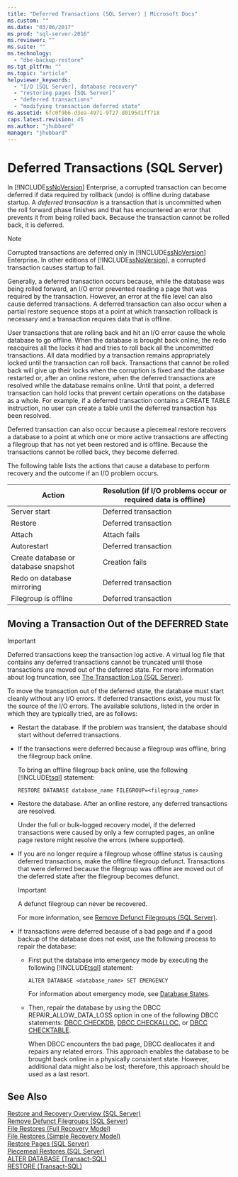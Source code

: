 ```yaml
---
title: "Deferred Transactions (SQL Server) | Microsoft Docs"
ms.custom: ""
ms.date: "03/06/2017"
ms.prod: "sql-server-2016"
ms.reviewer: ""
ms.suite: ""
ms.technology: 
  - "dbe-backup-restore"
ms.tgt_pltfrm: ""
ms.topic: "article"
helpviewer_keywords: 
  - "I/O [SQL Server], database recovery"
  - "restoring pages [SQL Server]"
  - "deferred transactions"
  - "modifying transaction deferred state"
ms.assetid: 6fc0f9b6-d3ea-4971-9f27-d0195d1ff718
caps.latest.revision: 45
ms.author: "jhubbard"
manager: "jhubbard"
---
```

# Deferred Transactions (SQL Server)
  In [!INCLUDE[ssNoVersion](../../advanced-analytics/r-services/includes/ssnoversion-md.md)] Enterprise, a corrupted transaction can become deferred if data required by rollback (undo) is offline during database startup. A *deferred transaction* is a transaction that is uncommitted when the roll forward phase finishes and that has encountered an error that prevents it from being rolled back. Because the transaction cannot be rolled back, it is deferred.  
  
> [!NOTE]  
>  Corrupted transactions are deferred only in [!INCLUDE[ssNoVersion](../../advanced-analytics/r-services/includes/ssnoversion-md.md)] Enterprise. In other editions of [!INCLUDE[ssNoVersion](../../advanced-analytics/r-services/includes/ssnoversion-md.md)], a corrupted transaction causes startup to fail.  
  
 Generally, a deferred transaction occurs because, while the database was being rolled forward, an I/O error prevented reading a page that was required by the transaction. However, an error at the file level can also cause deferred transactions. A deferred transaction can also occur when a partial restore sequence stops at a point at which transaction rollback is necessary and a transaction requires data that is offline.  
  
 User transactions that are rolling back and hit an I/O error cause the whole database to go offline. When the database is brought back online, the redo reacquires all the locks it had and tries to roll back all the uncommitted transactions. All data modified by a transaction remains appropriately locked until the transaction can roll back. Transactions that cannot be rolled back will give up their locks when the corruption is fixed and the database restarted or, after an online restore, when the deferred transactions are resolved while the database remains online. Until that point, a deferred transaction can hold locks that prevent certain operations on the database as a whole. For example, if a deferred transaction contains a CREATE TABLE instruction, no user can create a table until the deferred transaction has been resolved.  
  
 Deferred transaction can also occur because a piecemeal restore recovers a database to a point at which one or more active transactions are affecting a filegroup that has not yet been restored and is offline. Because the transactions cannot be rolled back, they become deferred.  
  
 The following table lists the actions that cause a database to perform recovery and the outcome if an I/O problem occurs.  
  
|Action|Resolution (if I/O problems occur or required data is offline)|  
|------------|-----------------------------------------------------------------------|  
|Server start|Deferred transaction|  
|Restore|Deferred transaction|  
|Attach|Attach fails|  
|Autorestart|Deferred transaction|  
|Create database or database snapshot|Creation fails|  
|Redo on database mirroring|Deferred transaction|  
|Filegroup is offline|Deferred transaction|  
  
## Moving a Transaction Out of the DEFERRED State  
  
> [!IMPORTANT]  
>  Deferred transactions keep the transaction log active. A virtual log file that contains any deferred transactions cannot be truncated until those transactions are moved out of the deferred state. For more information about log truncation, see [The Transaction Log &#40;SQL Server&#41;](../../relational-databases/logs/the-transaction-log-sql-server.md).  
  
 To move the transaction out of the deferred state, the database must start cleanly without any I/O errors. If deferred transactions exist, you must fix the source of the I/O errors. The available solutions, listed in the order in which they are typically tried, are as follows:  
  
-   Restart the database. If the problem was transient, the database should start without deferred transactions.  
  
-   If the transactions were deferred because a filegroup was offline, bring the filegroup back online.  
  
     To bring an offline filegroup back online, use the following [!INCLUDE[tsql](../../advanced-analytics/r-services/includes/tsql-md.md)] statement:  
  
    ```  
    RESTORE DATABASE database_name FILEGROUP=<filegroup_name>  
    ```  
  
-   Restore the database. After an online restore, any deferred transactions are resolved.  
  
     Under the full or bulk-logged recovery model, if the deferred transactions were caused by only a few corrupted pages, an online page restore might resolve the errors (where supported).  
  
-   If you are no longer require a filegroup whose offline status is causing deferred transactions, make the offline filegroup defunct. Transactions that were deferred because the filegroup was offline are moved out of the deferred state after the filegroup becomes defunct.  
  
    > [!IMPORTANT]  
    >  A defunct filegroup can never be recovered.  
  
     For more information, see [Remove Defunct Filegroups &#40;SQL Server&#41;](../../relational-databases/backup-restore/remove-defunct-filegroups-sql-server.md).  
  
-   If transactions were deferred because of a bad page and if a good backup of the database does not exist, use the following process to repair the database:  
  
    -   First put the database into emergency mode by executing the following [!INCLUDE[tsql](../../advanced-analytics/r-services/includes/tsql-md.md)] statement:  
  
        ```  
        ALTER DATABASE <database_name> SET EMERGENCY  
        ```  
  
         For information about emergency mode, see [Database States](../../relational-databases/databases/database-states.md).  
  
    -   Then, repair the database by using the DBCC REPAIR_ALLOW_DATA_LOSS option in one of the following DBCC statements: [DBCC CHECKDB](../../t-sql/database-console-commands/dbcc-checkdb-transact-sql.md), [DBCC CHECKALLOC](../../t-sql/database-console-commands/dbcc-checkalloc-transact-sql.md), or [DBCC CHECKTABLE](../../t-sql/database-console-commands/dbcc-checktable-transact-sql.md).  
  
         When DBCC encounters the bad page, DBCC deallocates it and repairs any related errors. This approach enables the database to be brought back online in a physically consistent state. However, additional data might also be lost; therefore, this approach should be used as a last resort.  
  
## See Also  
 [Restore and Recovery Overview &#40;SQL Server&#41;](../../relational-databases/backup-restore/restore-and-recovery-overview-sql-server.md)   
 [Remove Defunct Filegroups &#40;SQL Server&#41;](../../relational-databases/backup-restore/remove-defunct-filegroups-sql-server.md)   
 [File Restores &#40;Full Recovery Model&#41;](../../relational-databases/backup-restore/file-restores-full-recovery-model.md)   
 [File Restores &#40;Simple Recovery Model&#41;](../../relational-databases/backup-restore/file-restores-simple-recovery-model.md)   
 [Restore Pages &#40;SQL Server&#41;](../../relational-databases/backup-restore/restore-pages-sql-server.md)   
 [Piecemeal Restores &#40;SQL Server&#41;](../../relational-databases/backup-restore/piecemeal-restores-sql-server.md)   
 [ALTER DATABASE &#40;Transact-SQL&#41;](../../t-sql/statements/alter-database-transact-sql.md)   
 [RESTORE &#40;Transact-SQL&#41;](../Topic/RESTORE%20\(Transact-SQL\).md)  
  
  